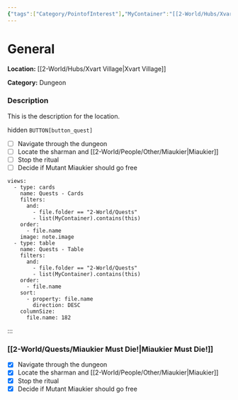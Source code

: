 ```yaml
---
{"tags":["Category/PointofInterest"],"MyContainer":"[[2-World/Hubs/Xvart Village.md|Xvart Village]]","MyCategory":"Dungeon","obsidianUIMode":"preview","image":"Xvart Dungeon.webp","dg-publish":true,"dg-path":"World/Points of Interest/Xvart Ritual Dungeon.md","permalink":"/world/points-of-interest/xvart-ritual-dungeon/","dgPassFrontmatter":true,"updated":"2025-10-01T18:53:02.000+01:00"}
---
```



# General


**Location:** [[2-World/Hubs/Xvart Village\|Xvart Village]]

**Category:** Dungeon

### Description
This is the description for the location.

hidden
`BUTTON[button_quest]` 

- [ ]  Navigate through the dungeon
- [ ]  Locate the sharman and [[2-World/People/Other/Miaukier\|Miaukier]] 
- [ ]  Stop the ritual
- [ ]  Decide if Mutant Miaukier should go free

```base
views:
  - type: cards
    name: Quests - Cards
    filters:
      and:
        - file.folder == "2-World/Quests"
        - list(MyContainer).contains(this)
    order:
      - file.name
    image: note.image
  - type: table
    name: Quests - Table
    filters:
      and:
        - file.folder == "2-World/Quests"
        - list(MyContainer).contains(this)
    order:
      - file.name
    sort:
      - property: file.name
        direction: DESC
    columnSize:
      file.name: 182

```
:::
### [[2-World/Quests/Miaukier Must Die!\|Miaukier Must Die!]]
- [x]  Navigate through the dungeon
- [x]  Locate the sharman and [[2-World/People/Other/Miaukier\|Miaukier]] 
- [x]  Stop the ritual
- [x]  Decide if Mutant Miaukier should go free
